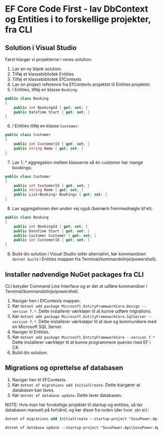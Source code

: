 # EF Core Code First - lav DbContext og Entities i to forskellige projekter, fra CLI

## Solution i Visual Studio
Først klargør vi projekterne i vores solution:
1. Lav en ny blank solution.
2. Tilføj et klassebibliotek Entities
3. Tilføj et klassebibliotek EfContexts
4. Lav en project reference fra EfContexts projektet til Entities projektet.
5. I Entities, tilføj en klasse `Booking`:
```cs
public class Booking
{
    public int BookingId { get; set; }
    public DateTime Start { get; set; }
}
```
6. I Entities tilføj en klasse `Customer`:
```cs
public class Customer
{
    public int CustomerId { get; set; }
    public string Name { get; set; }
}
```
7. Lav 1..* aggregation mellem klasserne så én customer har mange bookings:
```cs
public class Customer
{
    public int CustomerId { get; set; }
    public string Name { get; set; }
    public List<Booking> Bookings { get; set; }
}
```
8. Lav aggregationen den anden vej også (bemærk fremmednøgle Id'et):
```cs
public class Booking
{
    public int BookingId { get; set; }
    public DateTime Start { get; set; }
    public Customer Customer { get; set; }
    public int CustomerId { get; set; }
}
```

9. Build din solution i Visual Studio (eller alternativt, kør kommandoen `dotnet build` i Entities mappen fra Terminal/kommandolinje/powershell).

## Installer nødvendige NuGet packages fra CLI
CLI betyder Command Line Interface og er det at udføre kommandoer i  Terminal/kommandolinje/powershell.

1. Naviger hen i EfContexts mappen.
2. Kør `dotnet add package Microsoft.EntityFrameworkCore.Design --version 7.*`. Dette installerer værktøjer til at kunne udføre migrations.
3. Kør `dotnet add package Microsoft.EntityFrameworkCore.SqlServer --version 7.*`. Dette installerer værkstøjer til at lave og kommunikere med en Microsoft SQL Server.
4. Naviger til Entities.
5. Kør  `dotnet add package Microsoft.EntityFrameworkCore --version 7.*` Dette installerer værktøjer til at kunne programmere queries med EF i C#.
6. Build din solution.

## Migrations og oprettelse af databasen
1. Naviger hen til EFContexts.
2. Kør `dotnet ef migrations add InitialCreate`. Dette klargører at databasen kan laves.
3. Kør `dotnet ef database update`. Dette laver databasen.


NOTE: Hvis man har forskellige projekter til startup og entities, så lav databasen manuelt på forhånd, og kør disse fra roden (der hvor .sln er):
```ps
dotnet ef migrations add InitialCreate --startup-project "SosuPower.Api\SosuPower.Api.csproj" --project "SosuPower.Entities\SosuPower.Entities.csproj
```

```ps
dotnet ef database update --startup-project "SosuPower.Api\SosuPower.Api.csproj" --project "SosuPower.Entities\SosuPower.Entities.csproj
```